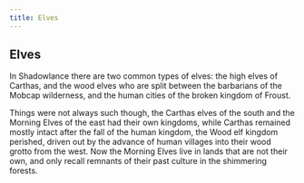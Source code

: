 ```yaml
---
title: Elves
---
```

## Elves

In Shadowlance there are two common types of elves: the high elves of Carthas, and the wood elves who are split between the barbarians of the Mobcap wilderness, and the human cities of the broken kingdom of Froust.

Things were not always such though, the Carthas elves of the south and the Morning Elves of the east had their own kingdoms, while Carthas remained mostly intact after the fall of the human kingdom, the Wood elf kingdom perished, driven out by the advance of human villages into their wood grotto from the west. Now the Morning Elves live in lands that are not their own, and only recall remnants of their past culture in the shimmering forests.
